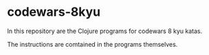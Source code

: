 # codewars-8kyu

In this repository are the Clojure programs for codewars 8 kyu katas. 

The instructions are comtained in the programs themselves.
